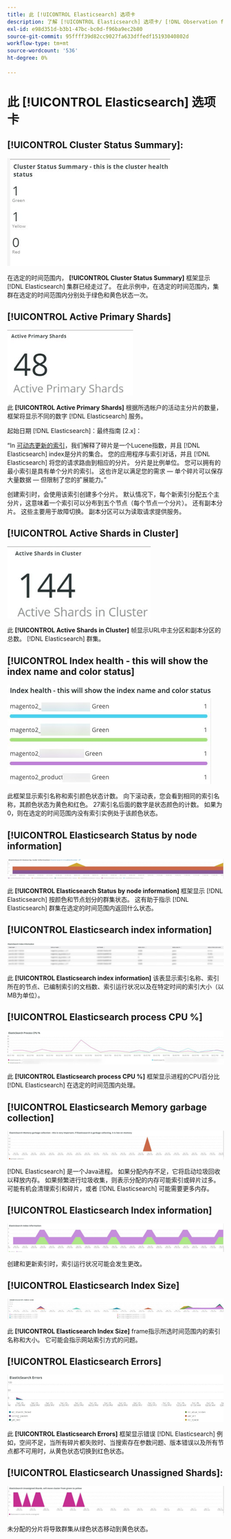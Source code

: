 ```yaml
---
title: 此 [!UICONTROL Elasticsearch] 选项卡
description: 了解 [!UICONTROL Elasticsearch] 选项卡/ [!DNL Observation for Adobe Commerce].
exl-id: e98d351d-b3b1-47bc-bc0d-f96ba9ec2b80
source-git-commit: 95ffff39d82cc9027fa633dffedf15193040802d
workflow-type: tm+mt
source-wordcount: '536'
ht-degree: 0%

---
```


# 此 [!UICONTROL Elasticsearch] 选项卡

## [!UICONTROL Cluster Status Summary]:

![群集状态摘要](../../assets/tools/cluster-status-summary.jpg)

在选定的时间范围内， **[!UICONTROL Cluster Status Summary]** 框架显示 [!DNL Elasticsearch] 集群已经走过了。 在此示例中，在选定的时间范围内，集群在选定的时间范围内分别处于绿色和黄色状态一次。

## [!UICONTROL Active Primary Shards]

![活动的主分片](../../assets/tools/active-primary-shards.jpg)

此 **[!UICONTROL Active Primary Shards]** 根据所选帐户的活动主分片的数量，框架将显示不同的数字 [!DNL Elasticsearch] 服务。

起始日期 [!DNL Elasticsearch]：最终指南 [2.x]：

“In [可动态更新的索引](https://www.elastic.co/guide/en/elasticsearch/guide/2.x/dynamic-indices.html)，我们解释了碎片是一个Lucene指数，并且 [!DNL Elasticsearch] index是分片的集合。 您的应用程序与索引对话，并且 [!DNL Elasticsearch] 将您的请求路由到相应的分片。 分片是比例单位。 您可以拥有的最小索引是具有单个分片的索引。 这也许足以满足您的需求 — 单个碎片可以保存大量数据 — 但限制了您的扩展能力。”

创建索引时，会使用该索引创建多个分片。 默认情况下，每个新索引分配五个主分片，这意味着一个索引可以分布到五个节点（每个节点一个分片）。 还有副本分片。 这些主要用于故障切换。 副本分区可以为读取请求提供服务。

## [!UICONTROL Active Shards in Cluster]

![群集中的活动分片](../../assets/tools/active-shards-in-cluster.jpg)

此 **[!UICONTROL Active Shards in Cluster]** 帧显示URL中主分区和副本分区的总数。 [!DNL Elasticsearch] 群集。

## [!UICONTROL Index health - this will show the index name and color status]

![索引运行状况](../../assets/tools/index-health.jpg)

此框架显示索引名称和索引颜色状态计数。 向下滚动表，您会看到相同的索引名称，其颜色状态为黄色和红色。 27索引名后面的数字是状态颜色的计数。 如果为0，则在选定的时间范围内没有索引实例处于该颜色状态。

## [!UICONTROL Elasticsearch Status by node information]

![Elasticsearch状态](../../assets/tools/elasticsearch-status-by-node.jpg)

此 **[!UICONTROL Elasticsearch Status by node information]** 框架显示 [!DNL Elasticsearch] 按颜色和节点划分的群集状态。 这有助于指示 [!DNL Elasticsearch] 群集在选定的时间范围内返回什么状态。

## [!UICONTROL Elasticsearch index information]

![索引信息Elasticsearch](../../assets/tools/elasticsearch-tab-elasticsearch-index-information-image-1.jpg)

此 **[!UICONTROL Elasticsearch index information]** 该表显示索引名称、索引所在的节点、已编制索引的文档数、索引运行状况以及在特定时间的索引大小（以MB为单位）。

## [!UICONTROL Elasticsearch process CPU %]

![Elasticsearch进程CPU](../../assets/tools/elasticsearch-process-cpu.jpg)

此 **[!UICONTROL Elasticsearch process CPU %]** 框架显示进程的CPU百分比 [!DNL Elasticsearch] 在选定的时间范围内处理。

## [!UICONTROL Elasticsearch Memory garbage collection]

![Elasticsearch内存垃圾桶](../../assets/tools/elasticsearch-memory-garbage.jpg)

[!DNL Elasticsearch] 是一个Java进程。 如果分配内存不足，它将启动垃圾回收以释放内存。 如果频繁进行垃圾收集，则表示分配的内存可能索引或碎片过多。 可能有机会清理索引和碎片，或者 [!DNL Elasticsearch] 可能需要更多内存。

## [!UICONTROL Elasticsearch Index information]

![Elasticsearch索引信息](../../assets/tools/elasticsearch-index-information-2.jpg)

创建和更新索引时，索引运行状况可能会发生更改。

## [!UICONTROL Elasticsearch Index Size]

![Elasticsearch索引大小](../../assets/tools/elasticsearch-index-size.jpg)

此 **[!UICONTROL Elasticsearch Index Size]** frame指示所选时间范围内的索引名称和大小。 它可能会指示网站索引方式的问题。

## [!UICONTROL Elasticsearch Errors]

![Elasticsearch错误](../../assets/tools/elasticsearch-tab-elasticsearch-errors.jpg)

此 **[!UICONTROL Elasticsearch Errors]** 框架显示错误 [!DNL Elasticsearch] 例如，空间不足，当所有碎片都失败时、当搜索存在参数问题、版本错误以及所有节点都不可用时，从黄色状态切换到红色状态。

## [!UICONTROL Elasticsearch Unassigned Shards]:

![Elasticsearch未分配的分片](../../assets/tools/elasticsearch-unassigned-shards.jpg)

未分配的分片将导致群集从绿色状态移动到黄色状态。
